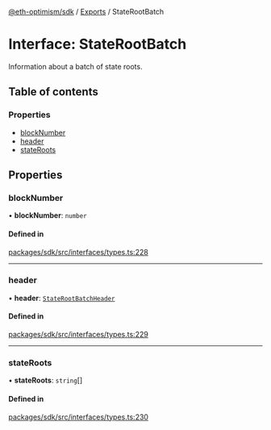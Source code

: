 [@eth-optimism/sdk](../README.md) / [Exports](../modules.md) / StateRootBatch

# Interface: StateRootBatch

Information about a batch of state roots.

## Table of contents

### Properties

- [blockNumber](StateRootBatch.md#blocknumber)
- [header](StateRootBatch.md#header)
- [stateRoots](StateRootBatch.md#stateroots)

## Properties

### blockNumber

• **blockNumber**: `number`

#### Defined in

[packages/sdk/src/interfaces/types.ts:228](https://github.com/ethereum-optimism/optimism/blob/fe0376c5/packages/sdk/src/interfaces/types.ts#L228)

___

### header

• **header**: [`StateRootBatchHeader`](StateRootBatchHeader.md)

#### Defined in

[packages/sdk/src/interfaces/types.ts:229](https://github.com/ethereum-optimism/optimism/blob/fe0376c5/packages/sdk/src/interfaces/types.ts#L229)

___

### stateRoots

• **stateRoots**: `string`[]

#### Defined in

[packages/sdk/src/interfaces/types.ts:230](https://github.com/ethereum-optimism/optimism/blob/fe0376c5/packages/sdk/src/interfaces/types.ts#L230)
